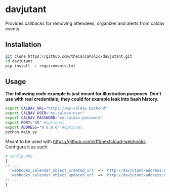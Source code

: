 # davjutant

Provides callbacks for removing attendees, organizer and alerts from caldav events

## Installation

```sh
git clone https://github.com/theCalcaholic/davjutant.git
cd davjutant
pip install -r requirements.txt
```

## Usage

**The following code example is just meant for illustration purposes. Don't use with real credentials; they could for example leak into bash history.**

```sh
export CALDAV_URL="https://my-caldav.backend"
export CALDAV_USER="my-caldav-user"
export CALDAV_PASSWORD="my-caldav-password"
export PORT="80" #optional
export ADDRESS="0.0.0.0" #optional
python main.py
```

Meant to be used with https://github.com/kffl/nextcloud-webhooks. Configure it as such:

```php
# config.php
{
// ...
  'webhooks_calendar_object_created_url' => 'http://davjutant-address:80/dav/prune/event',
  'webhooks_calendar_object_updated_url' => 'http://davjutant-address:80/dav/prune/event'
// ...
}
```
